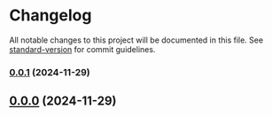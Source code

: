 # Changelog

All notable changes to this project will be documented in this file. See [standard-version](https://github.com/conventional-changelog/standard-version) for commit guidelines.

### [0.0.1](https://github.com/Asteroid77/zw-energy-admin-frontend/compare/v0.0.0...v0.0.1) (2024-11-29)

## [0.0.0](https://github.com/Asteroid77/zw-energy-admin-frontend/compare/v0.0.1...v0.0.0) (2024-11-29)
